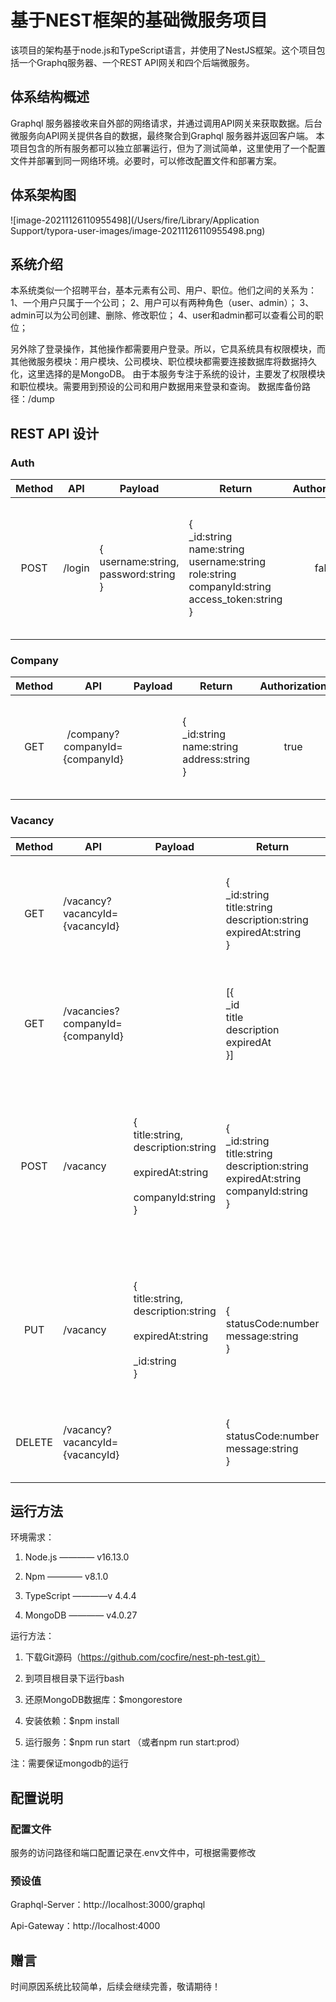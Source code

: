 # 基于NEST框架的基础微服务项目

该项目的架构基于node.js和TypeScript语言，并使用了NestJS框架。这个项目包括一个Graphq服务器、一个REST API网关和四个后端微服务。



## 体系结构概述

Graphql 服务器接收来自外部的网络请求，并通过调用API网关来获取数据。后台微服务向API网关提供各自的数据，最终聚合到Graphql 服务器并返回客户端。
本项目包含的所有服务都可以独立部署运行，但为了测试简单，这里使用了一个配置文件并部署到同一网络环境。必要时，可以修改配置文件和部署方案。



## 体系架构图

![image-20211126110955498](/Users/fire/Library/Application Support/typora-user-images/image-20211126110955498.png)

## 系统介绍
本系统类似一个招聘平台，基本元素有公司、用户、职位。他们之间的关系为：
1、一个用户只属于一个公司；
2、用户可以有两种角色（user、admin）；
3、admin可以为公司创建、删除、修改职位；
4、user和admin都可以查看公司的职位；

另外除了登录操作，其他操作都需要用户登录。所以，它具系统具有权限模块，而其他微服务模块：用户模块、公司模块、职位模块都需要连接数据库将数据持久化，这里选择的是MongoDB。
由于本服务专注于系统的设计，主要发了权限模块和职位模块。需要用到预设的公司和用户数据用来登录和查询。
数据库备份路径：/dump



## REST API 设计

### Auth

| Method | API    | Payload                                             | Return                                                       | Authorization | GraphQL                                                      |
| :----: | ------ | --------------------------------------------------- | ------------------------------------------------------------ | :-----------: | ------------------------------------------------------------ |
|  POST  | /login | {<br />username:string,<br />password:string<br />} | { <br />_id:string<br/>    name:string<br/>    username:string<br/>    role:string<br/>    companyId:string<br/>    access_token:string  <br /> } |     false     | mutation {<br/>login(username:"mark",password:"mark"){<br/>    _id<br/>    name<br/>    username<br/>    role<br/>    companyId<br/>    access_token<br/>  }<br/>} |



### Company

| Method |              API               | Payload | Return                                                       | Authorization | GraphQL                                                      |
| :----: | :----------------------------: | ------- | ------------------------------------------------------------ | :-----------: | ------------------------------------------------------------ |
|  GET   | /company?companyId={companyId} |         | { <br />_id:string<br/>    name:string<br/>  address:string<br/> } |     true      | query{<br/>  viewCompanyById(companyId:"619dfc0b53eb55078f6ccceb"){<br/>    _id<br/>    name<br/>    address<br/>  }<br/>} |



### Vacancy

| Method | API                              | Payload                                                      | Return                                                       | Authorization | GraphQL                                                      |
| :----: | -------------------------------- | ------------------------------------------------------------ | ------------------------------------------------------------ | :-----------: | ------------------------------------------------------------ |
|  GET   | /vacancy?vacancyId={vacancyId}   |                                                              | { <br />_id:string<br/>    title:string<br/>  description:string<br/>expiredAt:string<br/> } |     true      | query{<br/>  viewVacancyById(vacancyId:"619fc8ecef51ab7478ff719b"){<br/>    _id<br/>    title<br/>    description<br/>    expiredAt<br/>  }<br/>} |
|  GET   | /vacancies?companyId={companyId} |                                                              | [{<br/>    _id<br/>    title<br/>    description<br/>    expiredAt<br/>  }] |     true      | viewVacancies(companyId:"619dfc0b53eb55078f6ccceb"){<br/>    _id<br/>    title<br/>    description<br/>    expiredAt<br/>    companyId<br/>  }<br/>} |
|  POST  | /vacancy                         | {<br />title:string,<br />description:string<br /><br />expiredAt:string<br /><br />companyId:string<br />} | { <br />_id:string<br/>    title:string<br/>  description:string<br/>expiredAt:string<br/>companyId:string<br/> } | true & admin  | mutation{<br/>  createVacancy(vacancy:{<br/>    title:"woker"<br/>    description:"￥50 a day"<br/>    expiredAt:"2021-12-20"<br/>    companyId:"619dfc0b53eb55078f6ccceb"<br/>  }){<br/>    _id<br/>    title<br/>    description<br/>    expiredAt<br/>    companyId<br/>  }<br/>} |
|  PUT   | /vacancy                         | {<br />title:string,<br />description:string<br /><br />expiredAt:string<br /><br />_id:string<br />} | {<br />statusCode:number<br />message:string<br />}          | true & admin  | mutation{<br/>  updateVacancy(vacancy:{<br/>    _id:"619fc8ecef51ab7478ff719b"<br/>    description:"每月8000"<br/>    title:"销售"<br/>    expiredAt:"2020-01-20"<br/>  }) {<br/>    message<br/>    statusCode<br/>  }<br/>} |
| DELETE | /vacancy?vacancyId={vacancyId}   |                                                              | {<br />statusCode:number<br />message:string<br />}          | true & admin  | mutation{<br/>  deleteVacancy(vacancyId:"619e11b25519f504b4bca9df"){<br/>    statusCode<br/>    message<br/>  }<br/>} |



## 运行方法

环境需求：

1. Node.js	———— v16.13.0

2. Npm 	———— v8.1.0

3. TypeScript	————v 4.4.4

4. MongoDB     ———— v4.0.27



运行方法：

1. 下载Git源码（https://github.com/cocfire/nest-ph-test.git）

2. 到项目根目录下运行bash
3. 还原MongoDB数据库：$mongorestore
4. 安装依赖：$npm install
5. 运行服务：$npm run start （或者npm run start:prod）

注：需要保证mongodb的运行



## 配置说明

### 配置文件

服务的访问路径和端口配置记录在.env文件中，可根据需要修改



### 预设值

Graphql-Server：http://localhost:3000/graphql

Api-Gateway：http://localhost:4000



## 赠言

时间原因系统比较简单，后续会继续完善，敬请期待！
